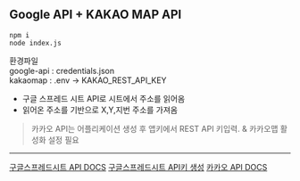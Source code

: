 ## Google API + KAKAO MAP API

```
npm i
node index.js
```

환경파일 <br>
google-api : credentials.json <br>
kakaomap : .env -> KAKAO_REST_API_KEY  


- 구글 스프레드 시트 API로 시트에서 주소를 읽어옴
- 읽어온 주소를 기반으로 X,Y,지번 주소를 가져옴


> 카카오 API는 어플리케이션 생성 후 앱키에서 REST API 키입력. & 카카오맵 활성화 설정 필요




---

[구글스프레드시트 API DOCS](https://developers.google.com/workspace/sheets/api/reference/rest/v4/spreadsheets.values/append?hl=ko)
[구글스프레드시트 API키 생성](https://wise-office-worker.tistory.com/67)
[카카오 API DOCS](https://developers.kakao.com/docs/latest/ko/local/dev-guide)
